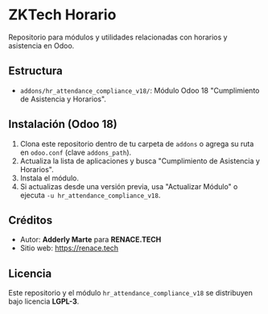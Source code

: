 # ZKTech Horario

Repositorio para módulos y utilidades relacionadas con horarios y asistencia en Odoo.

## Estructura
- `addons/hr_attendance_compliance_v18/`: Módulo Odoo 18 "Cumplimiento de Asistencia y Horarios".

## Instalación (Odoo 18)
1. Clona este repositorio dentro de tu carpeta de `addons` o agrega su ruta en `odoo.conf` (clave `addons_path`).
2. Actualiza la lista de aplicaciones y busca "Cumplimiento de Asistencia y Horarios".
3. Instala el módulo.
4. Si actualizas desde una versión previa, usa "Actualizar Módulo" o ejecuta `-u hr_attendance_compliance_v18`.

## Créditos
- Autor: **Adderly Marte** para **RENACE.TECH**
- Sitio web: https://renace.tech

## Licencia
Este repositorio y el módulo `hr_attendance_compliance_v18` se distribuyen bajo licencia **LGPL-3**.